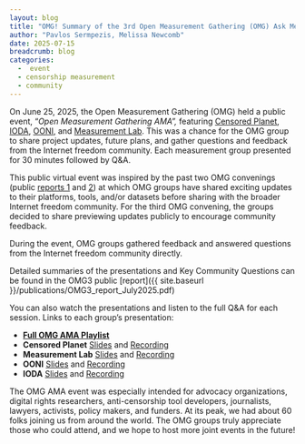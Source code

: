 ```yaml
---
layout: blog
title: "OMG! Summary of the 3rd Open Measurement Gathering (OMG) Ask Me Anything (AMA) event"
author: "Pavlos Sermpezis, Melissa Newcomb"
date: 2025-07-15
breadcrumb: blog
categories:
  -  event
  - censorship measurement
  - community 
---
```


On June 25, 2025, the Open Measurement Gathering (OMG) held a public event, “*Open Measurement Gathering AMA”,* featuring [Censored Planet](https://censoredplanet.org/), [IODA](https://ioda.live), [OONI](https://ooni.org/), and [Measurement Lab](https://www.measurementlab.net/). <!--more-->
This was a chance for the OMG group to share project updates, future plans, and gather questions and feedback from the Internet freedom community. Each measurement group presented for 30 minutes followed by Q\&A. 

This public virtual event was inspired by the past two OMG convenings (public [reports 1](https://www.measurementlab.net/blog/open-measurement-gathering-1-public-report/) and [2](https://www.measurementlab.net/blog/open-measurement-gathering-2/)) at which OMG groups have shared exciting updates to their platforms, tools, and/or datasets before sharing with the broader Internet freedom community. For the third OMG convening, the groups decided to share previewing updates publicly to encourage community feedback. 

During the event, OMG groups gathered feedback and answered questions from the Internet freedom community directly. 

Detailed summaries of the presentations and Key Community Questions can be found in the OMG3 public [report]({{ site.baseurl }}/publications/OMG3_report_July2025.pdf)

You can also watch the presentations and listen to the full Q\&A for each session. Links to each group’s presentation:

* [**Full OMG AMA Playlist**](https://www.youtube.com/playlist?list=PLEszjns3sXFGsa42CYPxrQrFPAfA7v71v)  
* **Censored Planet** [Slides](https://docs.google.com/presentation/d/18DOCyU4yRpxMhdsGDoDe9udGuiMgxxQeHZs8C5vo600/edit?usp=drive_link) and [Recording](https://youtu.be/5MqsYkBDXYk?feature=shared)   
* **Measurement Lab** [Slides](https://docs.google.com/presentation/d/1U_BnDTpAnXsNS4DMObi3aiGDKVWZH__xc7KSMqlli6A/edit?usp=sharing) and [Recording](https://youtu.be/tBBpW497kME?feature=shared)   
* **OONI** [Slides](https://drive.google.com/file/d/1Xnyga1QNQQis_INsAK2Ky2puMuZBrreL/view?usp=drive_link) and [Recording](https://youtu.be/WuPu3T2Vrqk?feature=shared)   
* **IODA** [Slides](https://docs.google.com/presentation/d/1Q5ia6f4a3mzcprfpiCyd8Gmgthu0qrtd/edit?usp=sharing&ouid=110513362222638557784&rtpof=true&sd=true)  and [Recording](https://youtu.be/BSV9gktaDjs?feature=shared)


The OMG AMA event was especially intended  for advocacy organizations, digital rights researchers, anti-censorship tool developers, journalists, lawyers, activists, policy makers, and funders. At its peak, we had about 60 folks joining us from around the world. The OMG groups truly appreciate those who could attend, and we hope to host more joint events in the future! 